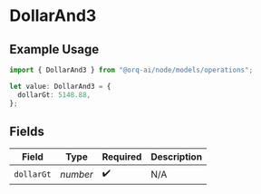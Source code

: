 # DollarAnd3

## Example Usage

```typescript
import { DollarAnd3 } from "@orq-ai/node/models/operations";

let value: DollarAnd3 = {
  dollarGt: 5148.88,
};
```

## Fields

| Field              | Type               | Required           | Description        |
| ------------------ | ------------------ | ------------------ | ------------------ |
| `dollarGt`         | *number*           | :heavy_check_mark: | N/A                |
